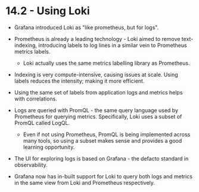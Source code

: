 # 14.2 - Using Loki

- Grafana introduced Loki as "like prometheus, but for logs".
- Prometheus is already a leading technology - Loki aimed to remove text-indexing, introducing labels to log lines in a similar vein to Prometheus metrics labels.
  - Loki actually uses the same metrics labelling library as Prometheus.

- Indexing is very compute-intensive, causing issues at scale. Using labels reduces the intensity; making it more efficient.
- Using the same set of labels from application logs and metrics helps with correlations.
- Logs are queried with PromQL - the same query language used by Prometheus for querying metrics. Specifically, Loki uses a subset of PromQL called LogQL.
  - Even if not using Prometheus, PromQL is being implemented across many tools, so using a subset makes sense and provides a good learning opportunity.

- The UI for exploring logs is based on Grafana - the defacto standard in observability.
- Grafana now has in-built support for Loki to query both logs and metrics in the same view from Loki and Prometheus respectively.